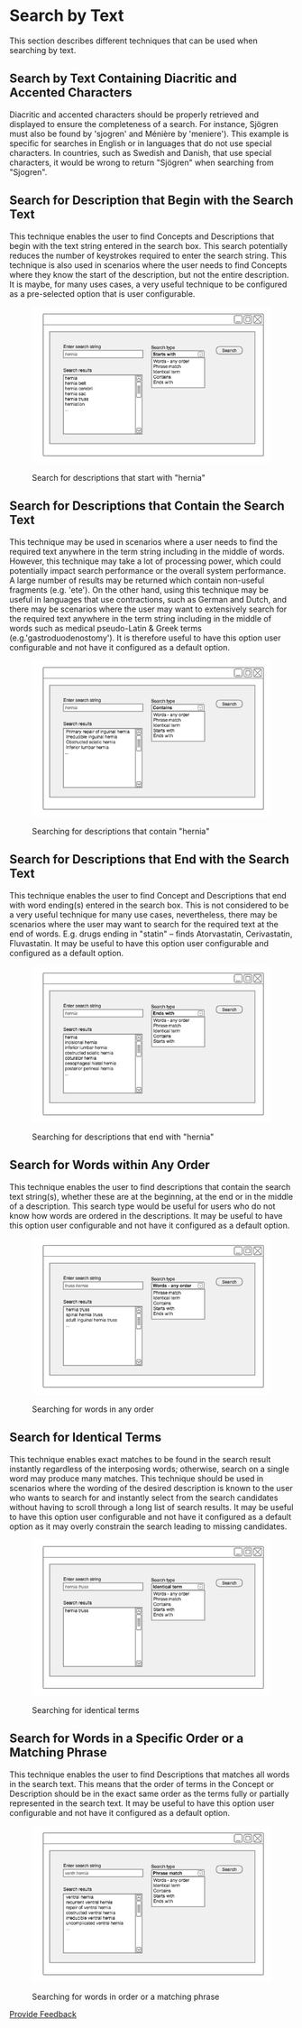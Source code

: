 # Search by Text

This section describes different techniques that can be used when searching by text.

## Search by Text Containing Diacritic and Accented Characters

Diacritic and accented characters should be properly retrieved and displayed to ensure the completeness of a search. For instance, Sjögren must also be found by 'sjogren' and Ménière by 'meniere'). This example is specific for searches in English or in languages that do not use special characters. In countries, such as Swedish and Danish, that use special characters, it would be wrong to return "Sjögren" when searching from "Sjogren".

## Search for Description that Begin with the Search Text

This technique enables the user to find Concepts and Descriptions that begin with the text string entered in the search box. This search potentially reduces the number of keystrokes required to enter the search string. This technique is also used in scenarios where the user needs to find Concepts where they know the start of the description, but not the entire description. It is maybe, for many uses cases, a very useful technique to be configured as a pre-selected option that is user configurable.

<figure><img src="../images/52171310.png" alt=""><figcaption><p>Search for descriptions that start with "hernia"</p></figcaption></figure>

## Search for Descriptions that Contain the Search Text

This technique may be used in scenarios where a user needs to find the required text anywhere in the term string including in the middle of words. However, this technique may take a lot of processing power, which could potentially impact search performance or the overall system performance. A large number of results may be returned which contain non-useful fragments (e.g. 'ete'). On the other hand, using this technique may be useful in languages that use contractions, such as German and Dutch, and there may be scenarios where the user may want to extensively search for the required text anywhere in the term string including in the middle of words such as medical pseudo-Latin & Greek terms (e.g.'gastroduodenostomy'). It is therefore useful to have this option user configurable and not have it configured as a default option.

<figure><img src="../images/52171312.png" alt=""><figcaption><p>Searching for descriptions that contain "hernia"</p></figcaption></figure>

## Search for Descriptions that End with the Search Text

This technique enables the user to find Concept and Descriptions that end with word ending(s) entered in the search box. This is not considered to be a very useful technique for many use cases, nevertheless, there may be scenarios where the user may want to search for the required text at the end of words. E.g. drugs ending in "statin" – finds Atorvastatin, Cerivastatin, Fluvastatin. It may be useful to have this option user configurable and configured as a default option.

<figure><img src="../images/52171314.png" alt=""><figcaption><p>Searching for descriptions that end with "hernia"</p></figcaption></figure>

## Search for Words within Any Order

This technique enables the user to find descriptions that contain the search text string(s), whether these are at the beginning, at the end or in the middle of a description. This search type would be useful for users who do not know how words are ordered in the descriptions. It may be useful to have this option user configurable and not have it configured as a default option.

<figure><img src="../images/52171316.png" alt=""><figcaption><p>Searching for words in any order</p></figcaption></figure>

## Search for Identical Terms

This technique enables exact matches to be found in the search result instantly regardless of the interposing words; otherwise, search on a single word may produce many matches. This technique should be used in scenarios where the wording of the desired description is known to the user who wants to search for and instantly select from the search candidates without having to scroll through a long list of search results. It may be useful to have this option user configurable and not have it configured as a default option as it may overly constrain the search leading to missing candidates.

<figure><img src="../images/52171318.png" alt=""><figcaption><p>Searching for identical terms</p></figcaption></figure>

## Search for Words in a Specific Order or a Matching Phrase

This technique enables the user to find Descriptions that matches all words in the search text. This means that the order of terms in the Concept or Description should be in the exact same order as the terms fully or partially represented in the search text. It may be useful to have this option user configurable and not have it configured as a default option.

<figure><img src="../images/52171321.png" alt=""><figcaption><p>Searching for words in order or a matching phrase</p></figcaption></figure>






<a href="https://docs.google.com/forms/d/e/1FAIpQLScTmbZIf0UEQwYDkY27EEWBkaiYkHSbR0_9DmFrMLXoQLyL7Q/viewform?usp=pp_url&entry.1767247133=Search+And+Data+Entry+Guide&entry.670899847=Search%20by%20Text" class="button primary">Provide Feedback</a>
